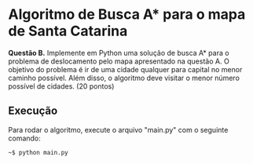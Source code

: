 # Algoritmo de Busca A* para o mapa de Santa Catarina

**Questão B.** Implemente em Python uma solução de busca A* para o problema de deslocamento pelo mapa apresentado na questão A. O objetivo do problema é ir de uma cidade qualquer para capital no menor caminho possível. Além disso, o algoritmo deve visitar o menor número possível de cidades. (20 pontos)

## Execução
Para rodar o algoritmo, execute o arquivo "main.py" com o seguinte comando:

`~$ python main.py`